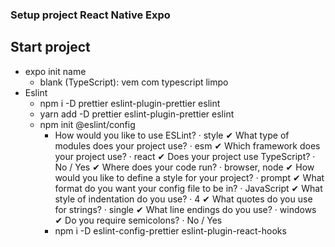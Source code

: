 ### Setup project React Native Expo

## Start project
  - expo init name
    -  blank (TypeScript): vem com typescript limpo
  - Eslint
    - npm i -D prettier eslint-plugin-prettier eslint
    - yarn add -D prettier eslint-plugin-prettier eslint
    - npm init @eslint/config  
      -  How would you like to use ESLint? · style
        ✔ What type of modules does your project use? · esm
        ✔ Which framework does your project use? · react
        ✔ Does your project use TypeScript? · No / Yes
        ✔ Where does your code run? · browser, node
        ✔ How would you like to define a style for your project? · prompt
        ✔ What format do you want your config file to be in? · JavaScript
        ✔ What style of indentation do you use? · 4
        ✔ What quotes do you use for strings? · single
        ✔ What line endings do you use? · windows
        ✔ Do you require semicolons? · No / Yes
      - npm i -D eslint-config-prettier eslint-plugin-react-hooks


